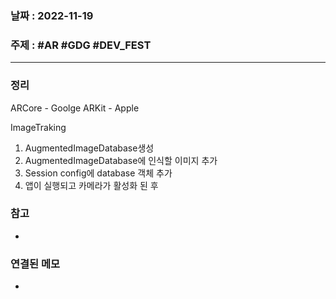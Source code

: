 ### 날짜 : 2022-11-19
### 주제 : #AR #GDG #DEV_FEST
----
### 정리
ARCore - Goolge
ARKit - Apple

ImageTraking
1. AugmentedImageDatabase생성
2. AugmentedImageDatabase에 인식할 이미지 추가
3. Session config에 database 객체 추가
4. 앱이 실행되고 카메라가 활성화 된 후 



### 참고
- 

### 연결된 메모
- 